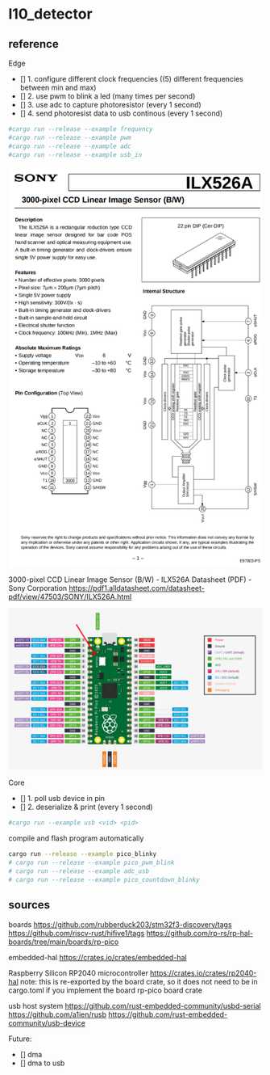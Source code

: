 # l10_detector


## reference

Edge
- [] 1. configure different clock frequencies ((5) different frequencies between min and max)
- [] 2. use pwm to blink a led (many times per second)
- [] 3. use adc to capture photoresistor (every 1 second)
- [] 4. send photoresist data to usb continous (every 1 second)

```sh
#cargo run --release --example frequency
#cargo run --release --example pwm
#cargo run --release --example adc
#cargo run --release --example usb_in
```

![Alt Text](./docs/ccd-datasheet.png)

3000-pixel CCD Linear Image Sensor (B/W) - ILX526A Datasheet (PDF) - Sony Corporation
https://pdf1.alldatasheet.com/datasheet-pdf/view/47503/SONY/ILX526A.html



![Alt Text](./docs/pico-datasheet.png)




Core
- [] 1. poll usb device in pin
- [] 2. deserialize & print (every 1 second)

```sh
#cargo run --example usb <vid> <pid>
```




compile and flash program automatically
```sh
cargo run --release --example pico_blinky
# cargo run --release --example pico_pwm_blink
# cargo run --release --example adc_usb
# cargo run --release --example pico_countdown_blinky
```

## sources


boards
https://github.com/rubberduck203/stm32f3-discovery/tags
https://github.com/riscv-rust/hifive1/tags
https://github.com/rp-rs/rp-hal-boards/tree/main/boards/rp-pico

embedded-hal
https://crates.io/crates/embedded-hal

Raspberry Silicon RP2040 microcontroller
https://crates.io/crates/rp2040-hal
note: this is re-exported by the board crate, so it does not need to be in cargo.toml if you implement the board rp-pico board crate 

usb host system
https://github.com/rust-embedded-community/usbd-serial
https://github.com/a1ien/rusb
https://github.com/rust-embedded-community/usb-device


Future:
- [] dma
- [] dma to usb
